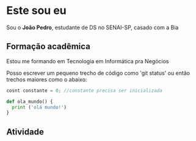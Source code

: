 # Este sou eu 
Sou o **João Pedro**, estudante de DS no SENAI-SP, casado com a Bia
## Formação acadêmica 

Estou me formando em Tecnologia em Informática pra Negócios 

Posso escrever um pequeno trecho de código como 'git status' ou então trechos maiores como o abaixo:

```javascript
cosnt constante = 0; //constante precisa ser inicializada
```


```python
def ola_mundo() {
  print ('olá mundo!')
}
```

## Atividade 







